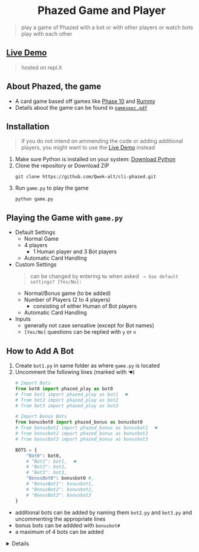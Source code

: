 <h1 align="center"> Phazed Game and Player </h1>

> play a game of Phazed with a bot or with other players or watch bots play with each other

## [Live Demo]()
> hosted on repl.it

## About Phazed, the game
* A card game based off games like [Phase 10](https://en.wikipedia.org/wiki/Phase_10) and [Rummy](https://en.wikipedia.org/wiki/Rummy)
* Details about the game can be found in [`gamespec.pdf`](gamespec.pdf)

## Installation
> if you do not intend on ammending the code or adding additional players, you might want to use the [Live Demo](#live-demo) instead

1. Make sure Python is installed on your system: [Download Python]( https://www.python.org/downloads/)
2. Clone the repository or Download ZIP
    ```shell
    git clone https://github.com/Qwek-alt/cli-phazed.git
    ```
3. Run `game.py` to play the game
    ```shell
    python game.py
    ```

## Playing the Game with `game.py`
* Default Settings
  * Normal Game
  * 4 players
    * 1 Human player and 3 Bot players
  * Automatic Card Handling
* Custom Settings
  > can be changed by entering `No` when asked ` → Use default settings? [Yes/No]:`
  * Normal/Bonus game (to be added)
  * Number of Players (2 to 4 players)
    * consisting of either Human of Bot players
  * Automatic Card Handling
* Inputs
  * generally not case sensative (except for Bot names)
  * `[Yes/No]` questions can be replied with `y` or `n`

## How to Add A Bot
1. Create `bot1.py` in same folder as where `game.py` is located
2. Uncomment the following lines (marked with ☚)
    ```python
    # Import Bots
    from bot0 import phazed_play as bot0
    # from bot1 import phazed_play as bot1  ☚
    # from bot2 import phazed_play as bot2
    # from bot3 import phazed_play as bot3

    # Import Bonus Bots
    from bonusbot0 import phazed_bonus as bonusbot0
    # from bonusbot1 import phazed_bonus as bonusbot1  ☚
    # from bonusbot2 import phazed_bonus as bonusbot2
    # from bonusbot3 import phazed_bonus as bonusbot3

    BOTS = {
        "Bot0": bot0,
        # "Bot1": bot1,  ☚
        # "Bot2": bot2,
        # "Bot3": bot3,
        "BonusBot0": bonusbot0 #,
        # "BonusBot1": bonusbot1,
        # "BonusBot2": bonusbot2,
        # "BonusBot3": bonusbot3
    }
    ```
* additional bots can be added by naming them `bot2.py` and `bot3.py` and uncommenting the appropriate lines
* bonus bots can be addded with `bonusbot#`
* a maximum of 4 bots can be added

<details>
<sub>`player.py` placed 11th out of 438 players submitted to a subject-cohort-wide tournament and `player-bonus.py` placed 2nd out of 266 other players submitted to a bonus tournament. </sub>
</details>
